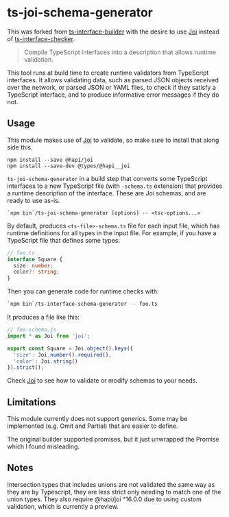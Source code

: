 # ts-joi-schema-generator

This was forked from [ts-interface-builder](https://github.com/gristlabs/ts-interface-builder) with the desire to use [Joi](https://github.com/hapijs/joi) instead of [ts-interface-checker](https://github.com/gristlabs/ts-interface-checker).

> Compile TypeScript interfaces into a description that allows runtime validation.

This tool runs at build time to create runtime validators from TypeScript
interfaces. It allows validating data, such as parsed JSON objects received
over the network, or parsed JSON or YAML files, to check if they satisfy a
TypeScript interface, and to produce informative error messages if they do not.

## Usage

This module makes use of [Joi](https://github.com/hapijs/joi) to validate, so make sure to install that along side this.
```
npm install --save @hapi/joi
npm install --save-dev @types/@hapi__joi
```

`ts-joi-schema-generator` in a build step that converts some TypeScript interfaces
to a new TypeScript file (with `-schema.ts` extension) that provides a runtime
description of the interface. These are Joi schemas, and are ready to use as-is.

```
`npm bin`/ts-joi-schema-generator [options] -- <tsc-options...>
```

By default, produces `<ts-file>-schema.ts` file for each input file, which has
runtime definitions for all types in the input file. For example, if you have a
TypeScript file that defines some types:

```typescript
// foo.ts
interface Square {
  size: number;
  color?: string;
}
```

Then you can generate code for runtime checks with:
```bash
`npm bin`/ts-interface-schema-generator -- foo.ts
```

It produces a file like this:
```typescript
// foo-schema.js
import * as Joi from 'joi';

export const Square = Joi.object().keys({
  'size': Joi.number().required(),
  'color': Joi.string()
}).strict();
```

Check [Joi](https://github.com/hapijs/joi) to see how to validate or modify schemas to your needs.

## Limitations
This module currently does not support generics. Some may be implemented (e.g. Omit and Partial) that are easier to define.

The original builder supported promises, but it just unwrapped the Promise which I found misleading.

## Notes
Intersection types that includes unions are not validated the same way as they are by Typescript, they are less strict only needing to match one of the union types.
They also require @hapi/joi ^16.0.0 due to using custom validation, which is currently a preview.